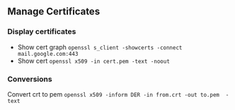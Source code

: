## Manage Certificates

### Display certificates
* Show cert graph `openssl s_client -showcerts -connect mail.google.com:443`
* Show cert `openssl x509 -in cert.pem -text -noout`

### Conversions
Convert crt to pem `openssl x509 -inform DER -in from.crt -out to.pem  -text`

